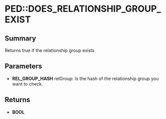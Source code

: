 # PED::DOES_RELATIONSHIP_GROUP_EXIST

## Summary
Returns true if the relationship group exists

## Parameters
* **REL_GROUP_HASH** relGroup: Is the hash of the relationship group you want to check.

## Returns
* **BOOL**